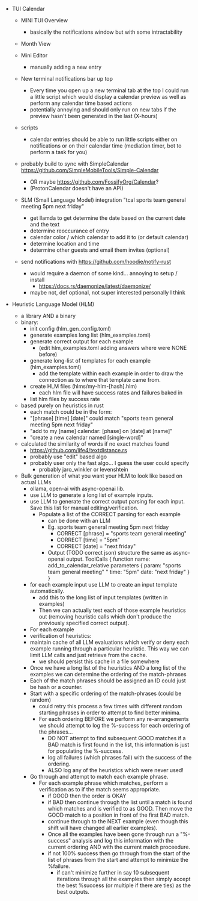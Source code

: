 - TUI Calendar 
  - MINI TUI Overview
     - basically the notifications window but with some intractability
  - Month View
  - Mini Editor
     - manually adding a new entry
  - New terminal notifications bar up top
     - Every time you open up a new terminal tab at the top I could run a
       little script which would display a calendar preview as well as 
       perform any calendar time based actions
     - potentially annoying and should only run on new tabs if the preview
       hasn't been generated in the last (X-hours) 
  - scripts
    - calendar entries should be able to run little scripts either on
      notifications or on their calendar time (mediation timer, bot to perform
      a task for you)

  - probably build to sync with SimpleCalendar https://github.com/SimpleMobileTools/Simple-Calendar
    - OR maybe https://github.com/FossifyOrg/Calendar?
    - (ProtonCalendar doesn't have an API)
  - SLM (Small Language Model) integration 
    "tcal sports team general meeting 5pm next friday" 
       - get llamda to get determine the date based on the current date and the
         text
       - determine reoccurance of entry
       - calendar color / which calendar to add it to (or default calendar)
       - determine location and time
       - determine other guests and email them invites (optional) 
  - send notifications with https://github.com/hoodie/notify-rust
    - would require a daemon of some kind... annoying to setup / install
      - https://docs.rs/daemonize/latest/daemonize/
    - maybe not, def optional, not super interested personally I think

- Heuristic Language Model (HLM)
   - a library AND a binary
   - binary: 
     - init config (hlm_gen_config.toml)
     - generate examples long list (hlm_examples.toml)
     - generate correct output for each example 
        - (edit hlm_examples.toml adding answers where were NONE before)
     - generate long-list of templates for each example (hlm_examples.toml)
        - add the template within each example in order to draw the connection
          as to where that template came from.
     - create HLM files (hlms/my-hlm-[hash].hlm) 
        - each hlm file will have success rates and failures baked in
     - list hlm files by success rate
   - based purely on heuristics in rust
      - each match could be in the form: 
      - "[phrase] [time] [date]" could match "sports team general meeting 5pm next friday"
      - "add to my [name] calendar: [phase] on [date] at [name]" 
      - "create a new calendar named [single-word]"
   - calculated the similarity of words if no exact matches found
     - https://github.com/life4/textdistance.rs
     - probably use "edit" based algo
     - probably user only the fast algo... I guess the user could specify
       - probably jaro_winkler or levenshtein
   - Bulk generation of what you want your HLM to look like based on actual LLMs
      - ollama, open-ai with async-openai lib.
      - use LLM to generate a long list of example inputs.
      - use LLM to generate the correct output parsing for each input. Save this
        list for manual editing/verification.
        - Populate a list of the CORRECT parsing for each example
           - can be done with an LLM
           - Eg. sports team general meeting 5pm next friday 
               - CORRECT [phrase] = "sports team general meeting"
               - CORRECT [time] = "5pm" 
               - CORRECT [date] = "next friday"
           - Output (TODO correct json) structure the same as async-openai
             output.
              ToolCalls {
                function name: add_to_calendar_relative
                parameters {
                  param: "sports team general meeting" "
                  time: "5pm"
                  date: "next friday"
                }
              }
      - for each example input use LLM to create an input template
        automatically. 
         - add this to the long list of input templates (written in examples)
         - Then we can actually test each of those example heuristics out
           (removing heuristic calls which don't produce the previously
           specified correct output).
      - For each example 
       - verification of heuristics:
        - maintain cache of all LLM evaluations which verify or deny each example
          running through a particular heuristic. This way we can limit LLM
          calls and just retrieve from the cache. 
           - we should persist this cache in a file somewhere
        - Once we have a long list of the heuristics AND a long list of the
          examples we can determine the ordering of the match-phrases
        - Each of the match phrases should be assigned an ID could just be hash
          or a counter. 
        - Start with a specific ordering of the match-phrases (could be random)
           - could retry this process a few times with different random starting
             phrases in order to attempt to find better minima. 
           - For each ordering BEFORE we perform any re-arrangements we should
             attempt to log the %-success for each ordering of the phrases... 
              - DO NOT attempt to find subsequent GOOD matches if a BAD match is
                first found in the list, this information is just for populating
                the %-success.
              - log all failures (which phrases fail) with the success of the
                ordering.
              - ALSO log any of the heuristics which were never used!
        - Go through and attempt to match each example phrase.
           - For each example phrase which matches, perform a verification as to
             if the match seems appropriate. 
             - if GOOD then the order is OKAY
             - if BAD then continue through the list until a match is found
               which matches and is verified to as GOOD. Then move the GOOD
               match to a position in front of the first BAD match. 
             - continue through to the NEXT example (even though this shift will
               have changed all earlier examples).
             - Once all the examples have been gone through run a "%-success"
               analysis and log this information with the current ordering AND
               with the current match proceedure.
             - if not 100% success then go through from the start of the list of
               phrases from the start and attempt to minimize the %failure. 
                - if can't minimize further in say 10 subsequent iterations
                  through all the examples then simply accept the best %success
                  (or multiple if there are ties) as the best outputs.
            
